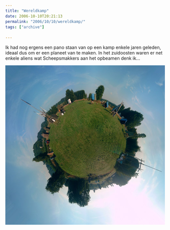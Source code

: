 ```yaml
---
title: "Wereldkamp"
date: 2006-10-10T20:21:13
permalink: "2006/10/10/wereldkamp/"
tags: ["archive"]

---
```

Ik had nog ergens een pano staan van op een kamp enkele jaren geleden, ideaal dus om er een planeet van te maken. In het zuidoosten waren er net enkele aliens wat Scheepsmakkers aan het opbeamen denk ik…

![wereldkamp](/images/blog/2006/10/wereldkamp.jpg)
